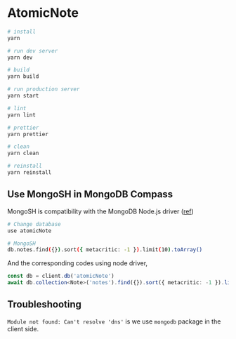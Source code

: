 # AtomicNote

```bash
# install
yarn

# run dev server
yarn dev

# build
yarn build

# run production server
yarn start

# lint
yarn lint

# prettier
yarn prettier

# clean
yarn clean

# reinstall
yarn reinstall
```

## Use MongoSH in MongoDB Compass

MongoSH is compatibility with the MongoDB Node.js driver ([ref](https://www.mongodb.com/docs/mongodb-shell/))

```bash
# Change database
use atomicNote
```

```bash
# MongoSH
db.notes.find({}).sort({ metacritic: -1 }).limit(10).toArray()
```

And the corresponding codes using node driver,

```ts
const db = client.db('atomicNote')
await db.collection<Note>('notes').find({}).sort({ metacritic: -1 }).limit(10).toArray()
```

## Troubleshooting

`Module not found: Can't resolve 'dns'` is we use `mongodb` package in the client side.
